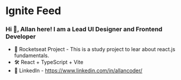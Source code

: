 # Ignite Feed

### Hi 👋, Allan here! I am a Lead UI Designer and Frontend Developer

- 🚀 Rocketseat Project - This is a study project to lear about react.js fundamentals.<br/>
- 🛠️ React + TypeScript + Vite
- 🔗 LinkedIn - https://www.linkedin.com/in/allancoder/
